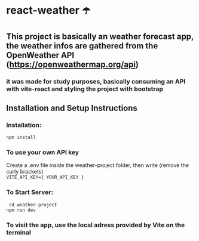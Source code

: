 # react-weather ☂️

## This project is basically an weather forecast app, the weather infos are gathered from the OpenWeather API (https://openweathermap.org/api)

### it was made for study purposes, basically consuming an API with vite-react and styling the project with bootstrap

## Installation and Setup Instructions

### Installation:

`` npm install ``

### To use your own API key

Create a .env file inside the weather-project folder, then write (remove the curly brackets)<br>
`` VITE_API_KEY={ YOUR_API_KEY } ``

### To Start Server:

`` cd weather-project``<br>
`` npm run dev ``

### To visit the app, use the **local** adress provided by Vite on the **terminal**
